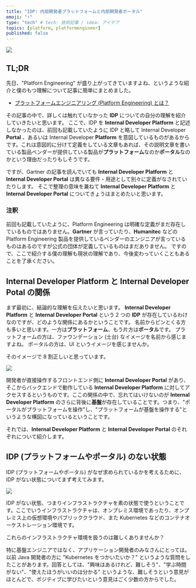 ```yaml
---
title: "IDP: 内部開発者プラットフォームと内部開発者ポータル"
emoji: "⚡"
type: "tech" # tech: 技術記事 / idea: アイデア
topics: [platform, platformengineer]
published: false
---
```

![](https://storage.googleapis.com/zenn-user-upload/10dc59576b4e-20230209.png)

## TL;DR

先日、"Platforn Engineering" が盛り上がってきていますよね、というような紹介と僕のもつ理解について記事に簡単にまとめました。

- [プラットフォームエンジニアリング (Platform Engineering) とは？](https://zenn.dev/shinyay/articles/what-is-platform-engineering)

その記事の中で、詳しくは触れていなかった **IDP** についての自分の理解を紹介していきたいと思います。
ここで、IDP を **Internal Developer Platform** と記述しなかったのは、前回も記載していたように IDP と略して Internal Developer **Portal** 、あるいは Internal Developer **Platform** を意図しているものがあるからです。これは意図的に分けて定義をしている文章もあれば、その説明文章を書いている製品ベンダーが提供している製品が**プラットフォーム**なのか**ポータル**なのかという理由だったりもしそうです。

ですが、Gartner の記事を読んでいても **Internal Developer Platform** と **Internal Developer Portal** は異なる要件・用途として別々に定義がなされていたりします。
そこで整理の意味を兼ねて **Internal Developer Platform** と **Internal Developer Portal** についてきょうはまとめたいと思います。

### 注釈

前回も記載していたように、Platform Engineering は明確な定義がまだ存在しているものではありません。**Gartner** が言っていたり、**Humanitec** などの Platform Engineering 製品を提供しているベンダーのエンジニアが言っているものはあるのですが公式の団体が定義しているものはまだありません。
ですので、ここで紹介する僕の理解も現状の理解であり、今後変わっていくこともあることを了承ください。

## Internal Developer Platform と Internal Developer Potal の関係

まず最初に、結論的な理解を伝えたいと思います。
**Internal Developer Platform** と **Internal Developer Portal** という 2 つの **IDP** が存在しているわけなのですが、どのような関係にあるかということです。
名前からピンとくる方も多いと思います。一方は**プラットフォーム**、もう片方は**ポータル**です。
プラットフォームの方は、ファウンデーション (土台) なイメージを名前から感じますよね。
ポータルの方は、UI というイメージを感じませんか。

そのイメージで 8 割正しいと思っています。

![](https://storage.googleapis.com/zenn-user-upload/861c02c171a9-20230220.png)

開発者が直接操作するフロントエンド側に **Internal Developer Portal** があり、そこからバックエンドで動作している **Internal Developer Platform** に対してアクセスするというものです。ここの関係の中で、忘れてはいけないのが **Internal Developer Platform** のさらに背後に**基盤**が存在していることです。つまり、"ポータルがプラットフォームを操作"し、"プラットフォームが基盤を操作する"というような構図になっているということです。

それでは、**Internal Developer Platform** と **Internal Developer Portal** のそれぞれについて紹介します。

## IDP (プラットフォームやポータル) のない状態

IDP (プラットフォームやポータル) がなぜ求められているかを考えるために、IDP がない状態についてまず考えてみます。

![](https://storage.googleapis.com/zenn-user-upload/2cfdc83c9fdc-20230220.png)

IDP がない状態、つまりインフラストラクチャを素の状態で使うということです。ここでいうインフラストラクチャは、オンプレミス環境であったり、オンプレミス上の仮想環境やパブリッククラウド、また Kubernetes などのコンテナオーケストレーション環境です。

これらのインフラストラクチャ環境を扱うのは難しくありませんか？

特に基盤エンジニアではなく、アプリケーション開発者のみなさんにとっては。以前 Java 開発者の方に "Kubernetes をつかいたいか？" というような質問をしたことがあります。回答としては、"興味はあるけれど、難しそう"、"学ぶ時間がない"、"使えたほうがいいのは分かる" というような、難しそうという意見がほとんどで、ポジティブに学びたいという意見はごく少数の方からでした。

